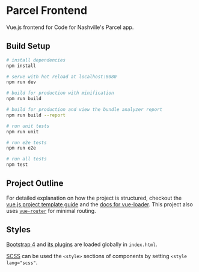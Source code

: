 # Parcel Frontend
Vue.js frontend for Code for Nashville's Parcel app.

## Build Setup

``` bash
# install dependencies
npm install

# serve with hot reload at localhost:8080
npm run dev

# build for production with minification
npm run build

# build for production and view the bundle analyzer report
npm run build --report

# run unit tests
npm run unit

# run e2e tests
npm run e2e

# run all tests
npm test
```

## Project Outline
For detailed explanation on how the project is structured, checkout the [vue.js project template guide](http://vuejs-templates.github.io/webpack/) and the [docs for vue-loader](http://vuejs.github.io/vue-loader).  This project also uses [`vue-router`](https://router.vuejs.org/en/) for minimal routing.

## Styles
[Bootstrap 4](http://getbootstrap.com/) and [its plugins](https://getbootstrap.com/docs/4.0/getting-started/javascript) are loaded globally in `index.html`.

[SCSS](http://sass-lang.com/guide) can be used the `<style>` sections of components by setting `<style lang="scss"`.
